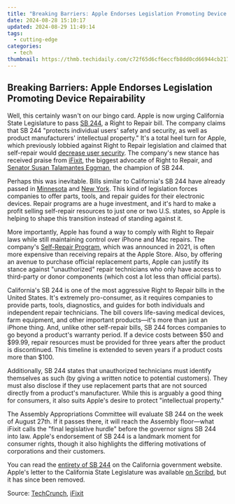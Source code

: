 ```yaml
---
title: "Breaking Barriers: Apple Endorses Legislation Promoting Device Repairability"
date: 2024-08-28 15:10:17
updated: 2024-08-29 11:49:14
tags:
  - cutting-edge
categories:
  - tech
thumbnail: https://thmb.techidaily.com/c72f65d6cf6eccfb8dd0cd66944cb2172744b7375f3b2c967f4222ce690bc4fc.jpg
---
```


## Breaking Barriers: Apple Endorses Legislation Promoting Device Repairability

Well, this certainly wasn't on our bingo card. Apple is now urging California State Legislature to pass [SB 244](https://leginfo.legislature.ca.gov/faces/billNavClient.xhtml?bill%5Fid=202320240SB244), a Right to Repair bill. The company claims that SB 244 "protects individual users' safety and security, as well as product manufacturers' intellectual property." It's a total heel turn for Apple, which previously lobbied against Right to Repair legislation and claimed that self-repair would [decrease user security](https://www.vice.com/en/article/pgxgpg/apple-tells-lawmaker-that-right-to-repair-iphones-will-turn-nebraska-into-a-mecca-for-hackers). The company's new stance has received praise from [iFixit](https://www.ifixit.com/News/79902/apples-u-turn-tech-giant-finally-backs-repair-in-california), the biggest advocate of Right to Repair, and [Senator Susan Talamantes Eggman](https://twitter.com/SenSusanEggman/status/1694449592509800607?), the champion of SB 244.

 Perhaps this was inevitable. Bills similar to California's SB 244 have already passed in [Minnesota](https://extra-lessons.techidaily.com/updated-chuckles-unleashed-best-sites-for-funny-tones/) and [New York](https://extra-lessons.techidaily.com/in-2024-android-video-from-end-to-beginning/). This kind of legislation forces companies to offer parts, tools, and repair guides for their electronic devices. Repair programs are a huge investment, and it's hard to make a profit selling self-repair resources to just one or two U.S. states, so Apple is helping to shape this transition instead of standing against it.

 More importantly, Apple has found a way to comply with Right to Repair laws while still maintaining control over iPhone and Mac repairs. The company's [Self-Repair Program](https://screen-activity-recording.techidaily.com/new-2024-approved-unveil-the-potential-of-zoom-filters-for-excellence/), which was announced in 2021, is often more expensive than receiving repairs at the Apple Store. Also, by offering an avenue to purchase official replacement parts, Apple can justify its stance against "unauthorized" repair technicians who only have access to third-party or donor components (which cost a lot less than official parts).

 California's SB 244 is one of the most aggressive Right to Repair bills in the United States. It's extremely pro-consumer, as it requires companies to provide parts, tools, diagnostics, and guides for both individuals and independent repair technicians. The bill covers life-saving medical devices, farm equipment, and other important products—it's more than just an iPhone thing. And, unlike other self-repair bills, SB 244 forces companies to go beyond a product's warranty period. If a device costs between $50 and $99.99, repair resources must be provided for three years after the product is discontinued. This timeline is extended to seven years if a product costs more than $100.

 Additionally, SB 244 states that unauthorized technicians must identify themselves as such (by giving a written notice to potential customers). They must also disclose if they use replacement parts that are not sourced directly from a product's manufacturer. While this is arguably a good thing for consumers, it also suits Apple's desire to protect "intellectual property."

 The Assembly Appropriations Committee will evaluate SB 244 on the week of August 27th. If it passes there, it will reach the Assembly floor—what iFixit calls the "final legislative hurdle" before the governor signs SB 244 into law. Apple's endorsement of SB 244 is a landmark moment for consumer rights, though it also highlights the differing motivations of corporations and their customers.

 You can read the [entirety of SB 244](http://leginfo.legislature.ca.gov/faces/billNavClient.xhtml?bill%5Fid=202320240SB244) on the California government website. Apple's letter to the California State Legislature was available [on Scribd](https://www.scribd.com/document/666851898/Apple-SB-244), but it has since been removed.

 Source: [TechCrunch](https://techcrunch.com/2023/08/23/apple-lends-support-to-california-state-right-to-repair-bill/), [iFixit](https://www.ifixit.com/News/79902/apples-u-turn-tech-giant-finally-backs-repair-in-california)

<ins class="adsbygoogle"
     style="display:block"
     data-ad-format="autorelaxed"
     data-ad-client="ca-pub-7571918770474297"
     data-ad-slot="1223367746"></ins>



<ins class="adsbygoogle"
     style="display:block"
     data-ad-client="ca-pub-7571918770474297"
     data-ad-slot="8358498916"
     data-ad-format="auto"
     data-full-width-responsive="true"></ins>
